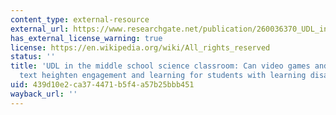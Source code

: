 ```yaml
---
content_type: external-resource
external_url: https://www.researchgate.net/publication/260036370_UDL_in_the_Middle_School%20Science_Classroom_Can_Video_Games_and_Alternative_Text_Heighten_Engag%20ement_and_Learning_for_Students_With_Learning_Disabilities/stats
has_external_license_warning: true
license: https://en.wikipedia.org/wiki/All_rights_reserved
status: ''
title: 'UDL in the middle school science classroom: Can video games and alternative
  text heighten engagement and learning for students with learning disabilities?'
uid: 439d10e2-ca37-4471-b5f4-a57b25bbb451
wayback_url: ''
---
```

